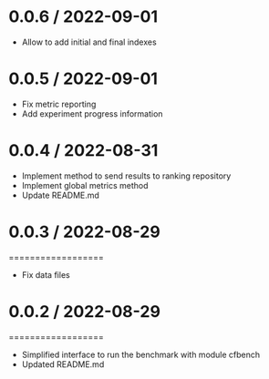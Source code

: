 # 0.0.6 / 2022-09-01
* Allow to add initial and final indexes

# 0.0.5 / 2022-09-01
* Fix metric reporting
* Add experiment progress information

# 0.0.4 / 2022-08-31
* Implement method to send results to ranking repository
* Implement global metrics method
* Update README.md

# 0.0.3 / 2022-08-29
==================
* Fix data files

# 0.0.2 / 2022-08-29
==================
* Simplified interface to run the benchmark with module cfbench
* Updated README.md